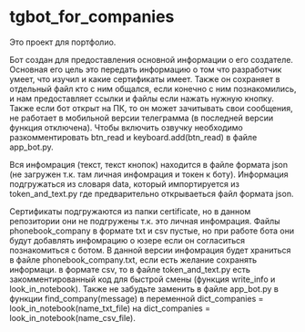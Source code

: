 # tgbot_for_companies
Это проект для портфолио.

Бот создан для предоставления основной информации о его создателе. 
Основная его цель это передать информацию о том что разработчик умеет, что изучил и какие сертификаты имеет.
Также он сохраняет в отдельный файл кто с ним общался, если конечно с ним познакомились, и нам предоставляет ссылки и файлы если нажать нужную кнопку.
Также если бот открыт на ПК, то он может зачитывать свои сообщения, не работает в мобильной версии телеграмма (в последней версии функция отключена). Чтобы включить озвучку необходимо разкомментировать btn_read и keyboard.add(btn_read) в файле app_bot.py.

Вся инфомрация (текст, текст кнопок) находится в файле формата json (не загружен т.к. там личная инфомрация и токен к боту). Информация подгружаться из словаря data, который импортируется из token_and_text.py где предварительно открываеться файл формата json.

Сертификаты подгружаются из папки certificate, но в данном репозитории они не подгружены т.к. это личная инфомрация.
Файлы phonebook_company в формате txt и csv пустые, но при работе бота они будут добавлять инфомрацию о юзере если он согласиться познакомиться с ботом.
В данной версии инфомрация будет храниться в файле phonebook_company.txt, если есть желание сохранять информаци. в формате csv, то в файле token_and_text.py есть закомментированный код для быстрой смены (функция write_info и look_in_notebook). Также не забудьте заменить в файле app_bot.py  в функции find_company(message) в переменной dict_companies = look_in_notebook(name_txt_file) на dict_companies = look_in_notebook(name_csv_file).
